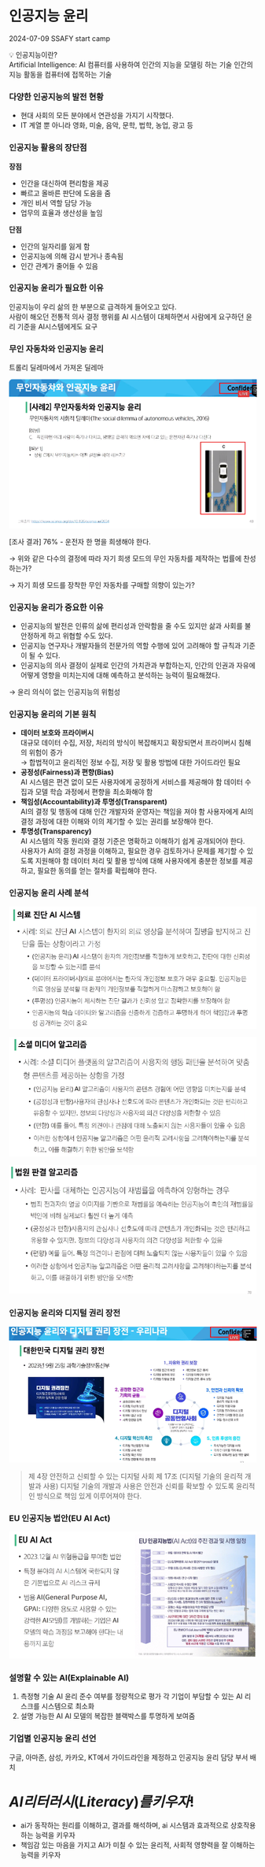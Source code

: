 # 인공지능 윤리

2024-07-09 SSAFY start camp

<aside>
💡 인공지능이란?<br>
Artificial Intelligence: AI
컴퓨터를 사용하여 인간의 지능을 모델링 하는 기술
인간의 지능 활동을 컴퓨터에 접목하는 기술

</aside>

### 다양한 인공지능의 발전 현황

- 현대 사회의 모든 분야에서 연관성을 가지기 시작했다.
- IT 계열 뿐 아니라 영화, 미술, 음악, 문학, 법학, 농업, 광고 등

### 인공지능 활용의 장단점

**장점**

- 인간을 대신하여 편리함을 제공
- 빠르고 올바른 판단에 도움을 줌
- 개인 비서 역할 담당 가능
- 업무의 효율과 생산성을 높임

**단점**

- 인간의 일자리를 잃게 함
- 인공지능에 의해 감시 받거나 종속됨
- 인간 관계가 줄어들 수 있음

### 인공지능 윤리가 필요한 이유

인공지능이 우리 삶의 한 부분으로 급격하게 들어오고 있다.<br>
사람이 해오던 전통적 의사 결정 행위를 AI 시스템이 대체하면서 사람에게 요구하던 윤리 기준을 AI시스템에게도 요구

### 무인 자동차와 인공지능 윤리

트롤리 딜레마에서 가져온 딜레마

![Untitled](./image/ai_ethics.png)

[조사 결과] 76% - 운전자 한 명을 희생해야 한다.

→ 위와 같은 다수의 결정에 따라 자기 희생 모드의 무인 자동차를 제작하는 법률에 찬성하는가?

→ 자기 희생 모드를 장착한 무인 자동차를 구매할 의향이 있는가?

### 인공지능 윤리가 중요한 이유

- 인공지능의 발전은 인류의 삶에 편리성과 안락함을 줄 수도 있지만 삶과 사회를 불안정하게 하고 위협할 수도 있다.
- 인공지능 연구자나 개발자들의 전문가의 역할 수행에 있어 고려해야 할 규칙과 기준이 될 수 있다.
- 인공지능의 의사 결정이 실제로 인간의 가치관과 부합하는지, 인간의 인권과 자유에 어떻게 영향을 미치는지에 대해 예측하고 분석하는 능력이 필요해졌다.

→ 윤리 의식이 없는 인공지능의 위험성

### 인공지능 윤리의 기본 원칙

- **데이터 보호와 프라이버시**<br>
대규모 데이터 수집, 저장, 처리의 방식이 복잡해지고 확장되면서 프라이버시 침해의 위험이 증가<br>
→ 합법적이고 윤리적인 정보 수집, 저장 및 활용 방법에 대한 가이드라인 필요
- **공정성(Fairness)과 편향(Bias)**<br>
AI 시스템은 편견 없이 모든 사용자에게 공정하게 서비스를 제공해야 함
데이터 수집과 모델 학습 과정에서 편향을 최소화해야 함
- **책임성(Accountability)과 투명성(Transparent)**<br>
AI의 결정 및 행동에 대해 인간 개발자와 운영자는 책임을 져야 함
사용자에게 AI의 결정 과정에 대한 이해와 이의 제기할 수 있는 권리를 보장해야 한다.
- **투명성(Transparency)**<br>
AI 시스템의 작동 원리와 결정 기준은 명확하고 이해하기 쉽게 공개되어야 한다.<br>
사용자가 AI의 결정 과정을 이해하고, 필요한 경우 검토하거나 문제를 제기할 수 있도록 지원해야 함
데이터 처리 및 활용 방식에 대해 사용자에게 충분한 정보를 제공하고, 필요한 동의를 얻는 절차를 확립해야 한다.

### 인공지능 윤리 사례 분석

![Untitled](./image/ai_ethics1.png)

![Untitled](./image/ai_ethics2.png)

![Untitled](./image/ai_ethics3.png)

### 인공지능 윤리와 디지털 권리 장전

![Untitled](./image/ai_ethics4.png)

> 제 4장 안전하고 신뢰할 수 있는 디지털 사회
제 17조 (디지털 기술의 윤리적 개발과 사용) 디지털 기술의 개발과 사용은 안전과 신뢰를 확보할 수 있도록 윤리적인 방식으로 책임 있게 이루어져야 한다.
> 

### EU 인공지능 법안(EU AI Act)

![Untitled](./image/ai_ethics5.png)

### 설명할 수 있는 AI(Explainable AI)

1. 측정형 기술
AI 윤리 준수 여부를 정량적으로 평가
각 기업이 부담할 수 있는 AI 리스크를 시스템으로 최소화
2. 설명 가능한 AI
AI 모델의 복잡한 블랙박스를 투명하게 보여줌

### 기업별 인공지능 윤리 선언

구글, 아마존, 삼성, 카카오, KT에서 가이드라인을 제정하고 인공지능 윤리 담당 부서 배치

# $AI 리터러시(Literacy)를 키우자!$

- ai가 동작하는 원리를 이해하고, 결과를 해석하며, ai 시스템과 효과적으로 상호작용하는 능력을 키우자
- 책임감 있는 마음을 가지고 AI가 미칠 수 있는 윤리적, 사회적 영향력을 잘 이해하는 능력을 키우자